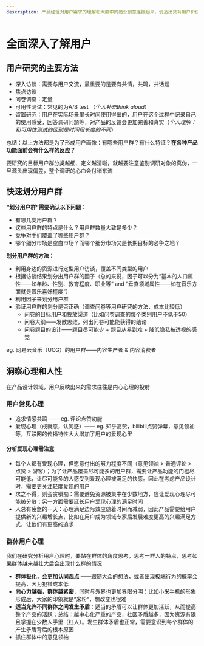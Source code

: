 ```yaml
---
description: 产品经理对用户需求的理解和大脑中的商业创意连接起来，创造出具有用户价值和商业价值的产品，因此了解用户是重中之重
---
```


# 全面深入了解用户

## 用户研究的主要方法

* 深入访谈：需要与用户交流，最重要的是要有共情，共鸣，共话题
* 焦点访谈
* 问卷调查：定量
* 可用性测试：常见的为A/B test （_个人补充think aloud_）
* 留置研究：用户在实际场景里长时间使用得出的，用户在这个过程中记录自己的使用感受，回答调研问题等，对产品的反馈会更加完善和真实（_个人理解：和可用性测试的区别是时间段长度的不同_）

总结：以上方法都是为了形成用户画像：有哪些用户群？有什么特征？**在各种产品功能面前会有什么样的反应？**

要研究的目标用户群分类越细、定义越清晰，就越要注意鉴别调研对象的真伪，一旦源头出现偏差，整个调研的心血会付诸东流



## 快速划分用户群

**“划分用户群“需要确认以下问题：**

* 有哪几类用户群？
* 这些用户群的特点是什么？用户群数量大致是多少？
* 竞争对手们覆盖了哪些用户群？
* 哪个细分市场是空白市场？而哪个细分市场又是长期目标的必争之地？

**划分用户群的方法：**

* 利用身边的资源进行定型用户访谈，覆盖不同类型的用户
* 根据访谈结果划分出用户群的因子（总的来说，因子可以分为“基本的人口属性——如年龄、性别、教育程度、职业等“ and “垂直领域属性——如在音乐方面就是音乐喜好程度“）
* 利用因子来划分用户群
* 验证用户群的划分是否正确（调查问卷等用户研究的方法，成本比较低）
  * 问卷的目标用户和投放渠道（比如问卷调查的每个类别用户不低于50）
  * 问卷大纲——发散思维，列出问卷可能能获得的结论
  * 问卷题目的设计——题目尽可能少 + 题目从易到难  + 降低隐私被透视的感觉

eg. 网易云音乐（UCG）的用户群——内容生产者 & 内容消费者

## 洞察心理和人性

在产品设计领域，用户反映出来的需求往往是内心心理的投射

### 用户常见心理

* 追求情感共鸣 —— eg. 评论点赞功能
* 爱现心理（成就感，认同感）—— eg. 知乎高赞，bilibili点赞弹幕，意见领袖等，互联网的传播特性大大增加了用户的爱现心里

#### 分析爱现心理需注意

* 每个人都有爱现心理，但愿意付出的努力程度不同（意见领袖 &gt; 普通评论 &gt; 点赞 &gt; 游客）；为了让产品覆盖尽可能多的用户群，需要让产品功能的门槛尽可能低，让尽可能多的人感受到爱现心理被满足的快感。因此在考虑产品设计时，需要更关注轻度爱现的用户
* 求之不得，则会贪嗔痴：需要避免资源被集中在少数地方，应让爱现心理尽可能被分散；另一方面需要延长用户爱现心理的满足时间
* 人总有疲惫的一天：心理满足边际效应随着时间而减弱，因此产品需要给用户提供新的兴趣增长点，比如在用户成为领域专家后发展难度更高的兴趣满足方式，让他们有更高的追求

### 群体用户心理

我们在研究分析用户心理时，要站在群体的角度思考，思考一群人的特点，思考如果群体越来越壮大后会出现什么样的情况

* **群体极化，会更加认同观点** ——跟随大众的想法，或者出现极端行为的概率会提高，因为犯错成本低
* **向心力越强，群体越紧密**，同时与外界也更加界限分明：比如小米手机的形象形成后，大家的印象就是“米粉“，想改变也很难
* **适当允许不同群体之间发生矛盾**：适当的矛盾可以让群体更加活跃，从而提高整个产品的活跃；总结：越中心化严重的产品，社区矛盾越多，因为资源有限且掌握在少数人手里（红人）。发生群体矛盾也正常，需要意识到每个群体的产生矛盾背后的根本原因
* 抓住群体中的意见领袖



